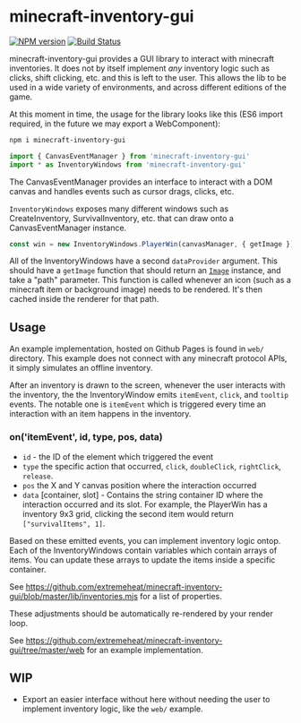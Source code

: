 # minecraft-inventory-gui
[![NPM version](https://badge.fury.io/js/minecraft-inventory-gui.svg)](http://badge.fury.io/js/minecraft-inventory-gui)
[![Build Status](https://github.com/PrismarineJS/minecraft-inventory-gui/workflows/CI/badge.svg)](https://github.com/PrismarineJS/minecraft-inventory-gui/actions?query=workflow%3A%22CI%22)

minecraft-inventory-gui provides a GUI library to interact with minecraft inventories. It does not by itself implement _any_ inventory logic such as clicks, shift clicking, etc. and this is left to the user. This allows the lib to be used in a wide variety of environments, and across different editions of the game.

At this moment in time, the usage for the library looks like this (ES6 import required, in the future we may export a WebComponent):

```sh
npm i minecraft-inventory-gui
```

```js
import { CanvasEventManager } from 'minecraft-inventory-gui'
import * as InventoryWindows from 'minecraft-inventory-gui'
```

The CanvasEventManager provides an interface to interact with a DOM canvas and handles events such as cursor drags, clicks, etc.

`InventoryWindows` exposes many different windows such as CreateInventory, SurvivalInventory, etc. that can draw onto a CanvasEventManager instance.

```js
const win = new InventoryWindows.PlayerWin(canvasManager, { getImage })
```

All of the InventoryWindows have a second `dataProvider` argument. This should have a `getImage` function that should return an  [`Image`](https://developer.mozilla.org/en-US/docs/Web/API/HTMLImageElement/Image) instance, and take a "path" parameter. This function is called whenever an icon (such as a minecraft item or background image) needs to be rendered. It's then cached inside the renderer for that path.

## Usage

An example implementation, hosted on Github Pages is found in `web/` directory. This example does not connect with any minecraft protocol APIs, it simply simulates an offline inventory. 

After an inventory is drawn to the screen, whenever the user interacts with the inventory, the the InventoryWindow emits `itemEvent`, `click`, and `tooltip` events. The notable one is `itemEvent` which is triggered every time an interaction with an item happens in the inventory.

### on('itemEvent', id, type, pos, data)

* `id` - the ID of the element which triggered the event
* `type` the specific action that occurred,  `click`, `doubleClick`, `rightClick`, `release`.
* `pos` the X and Y canvas position where the interaction occurred
* `data` [container, slot] - Contains the string container ID where the interaction occurred and its slot. For example, the PlayerWin has a inventory 9x3 grid, clicking the second item would return `["survivalItems", 1]`.

Based on these emitted events, you can implement inventory logic ontop. Each of the InventoryWindows contain variables which contain arrays of items. You can update these arrays to update the items inside a specific container.

See https://github.com/extremeheat/minecraft-inventory-gui/blob/master/lib/inventories.mjs for a list of properties.

These adjustments should be automatically re-rendered by your render loop.

See https://github.com/extremeheat/minecraft-inventory-gui/tree/master/web for an example implementation.

## WIP
* Export an easier interface without here without needing the user to implement inventory logic, like the `web/` example.
